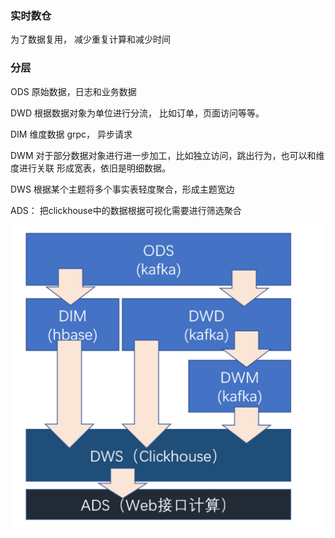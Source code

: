 ### 实时数仓 

为了数据复用， 减少重复计算和减少时间


### 分层
ODS
    原始数据，日志和业务数据

DWD
    根据数据对象为单位进行分流， 比如订单，页面访问等等。

DIM
    维度数据   grpc， 异步请求

DWM
    对于部分数据对象进行进一步加工，比如独立访问，跳出行为，也可以和维度进行关联
形成宽表，依旧是明细数据。 


DWS
 根据某个主题将多个事实表轻度聚合，形成主题宽边


ADS： 
    把clickhouse中的数据根据可视化需要进行筛选聚合


![dVym9S](https://raw.githubusercontent.com/jacksonyoudi/images/main/uPic/2021/10/17/dVym9S.png)




